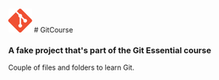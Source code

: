 <img src="/images/Git-Icon.png" width="48" alt="Git icon" title="Git logo"> # GitCourse 

### A fake project that's part of the Git Essential course                          

Couple of files and folders to learn Git.
